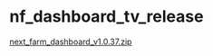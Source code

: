 # nf_dashboard_tv_release



[next_farm_dashboard_v1.0.37.zip](https://github.com/user-attachments/files/16596822/next_farm_dashboard_v1.0.37.zip)


